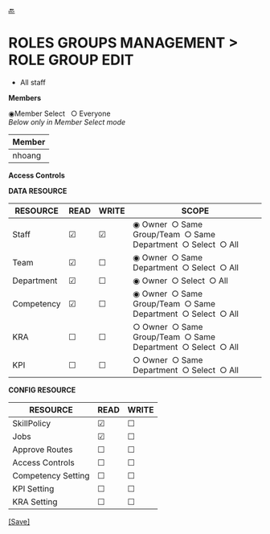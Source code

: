 [🔙](d1_list_roles.md)
# ROLES GROUPS MANAGEMENT > ROLE GROUP EDIT
  * All staff

**Members**  
  
&#9673;Member Select &nbsp;&nbsp;&#9675; Everyone  
*Below only in Member Select mode*  

| Member |
| ---- |
| nhoang |

**Access Controls**  

**DATA RESOURCE**  

| RESOURCE | READ | WRITE | SCOPE |
| ---- | ---- | ---- | ---- |
| Staff | &#9745; | &#9745; | &#9673;&nbsp;Owner&nbsp;&nbsp;&#9675;&nbsp;Same Group/Team&nbsp;&nbsp;&#9675;&nbsp;Same Department&nbsp;&nbsp;&#9675;&nbsp;Select&nbsp;&nbsp;&#9675;&nbsp;All |
| Team | &#9745; | &#9744; | &#9673;&nbsp;Owner&nbsp;&nbsp;&#9675;&nbsp;Same Department&nbsp;&nbsp;&#9675;&nbsp;Select&nbsp;&nbsp;&#9675;&nbsp;All |
| Department | &#9745; | &#9744; | &#9673;&nbsp;Owner&nbsp;&nbsp;&#9675;&nbsp;Select&nbsp;&nbsp;&#9675;&nbsp;All  |
| Competency | &#9745; | &#9744; | &#9673;&nbsp;Owner&nbsp;&nbsp;&#9675;&nbsp;Same Group/Team&nbsp;&nbsp;&#9675;&nbsp;Same Department&nbsp;&nbsp;&#9675;&nbsp;Select&nbsp;&nbsp;&#9675;&nbsp;All |
| KRA | &#9744; | &#9744; | &#9675;&nbsp;Owner&nbsp;&nbsp;&#9675;&nbsp;Same Group/Team&nbsp;&nbsp;&#9675;&nbsp;Same Department&nbsp;&nbsp;&#9675;&nbsp;Select&nbsp;&nbsp;&#9675;&nbsp;All |
| KPI | &#9744; | &#9744; | &#9675;&nbsp;Owner&nbsp;&nbsp;&#9675;&nbsp;Same Department&nbsp;&nbsp;&#9675;&nbsp;Select&nbsp;&nbsp;&#9675;&nbsp;All |


**CONFIG RESOURCE**  

| RESOURCE | READ | WRITE |
| ---- | ---- | ---- |
| SkillPolicy | &#9745; | &#9744; |
| Jobs | &#9745; | &#9744; |
| Approve Routes | &#9744; | &#9744; |
| Access Controls | &#9744; | &#9744;  |
| Competency Setting | &#9744; | &#9744; |
| KPI Setting | &#9744; | &#9744;  |
| KRA Setting | &#9744; | &#9744; |

[[Save]]()

